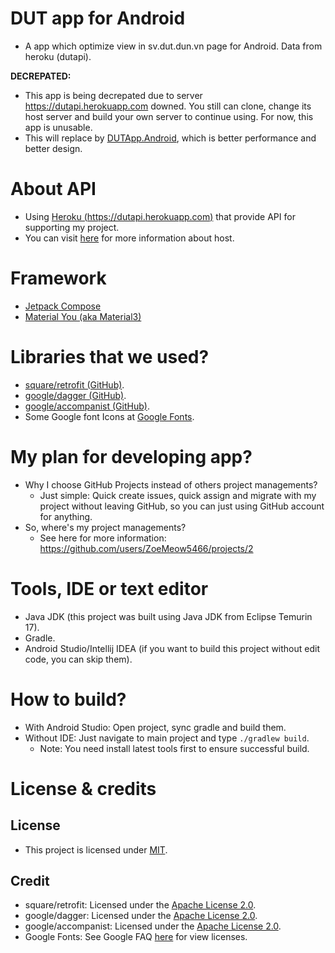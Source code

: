 # DUT app for Android
- A app which optimize view in sv.dut.dun.vn page for Android. Data from heroku (dutapi).

**DECREPATED:**
- This app is being decrepated due to server https://dutapi.herokuapp.com downed. You still can clone, change its host server and build your own server to continue using. For now, this app is unusable.
- This will replace by [DUTApp.Android](https://github.com/ZoeMeow5466/DUTApp.Android), which is better performance and better design.

# About API
- Using [Heroku (https://dutapi.herokuapp.com)](https://dutapi.herokuapp.com) that provide API for supporting my project.
- You can visit [here](https://github.com/ZoeMeow5466/DUTAPI_Heroku) for more information about host.

# Framework
- [Jetpack Compose](https://developer.android.com/jetpack/compose)
- [Material You (aka Material3)](https://developer.android.com/jetpack/androidx/releases/compose-material3)

# Libraries that we used?
- [square/retrofit (GitHub)](https://github.com/square/retrofit).
- [google/dagger (GitHub)](https://github.com/google/dagger).
- [google/accompanist (GitHub)](https://github.com/google/accompanist).
- Some Google font Icons at [Google Fonts](https://fonts.google.com).

# My plan for developing app?
- Why I choose GitHub Projects instead of others project managements?
  - Just simple: Quick create issues, quick assign and migrate with my project without leaving GitHub, so you can just using GitHub account for anything.
- So, where's my project managements?
  - See here for more information: https://github.com/users/ZoeMeow5466/projects/2

# Tools, IDE or text editor
- Java JDK (this project was built using Java JDK from Eclipse Temurin 17).
- Gradle.
- Android Studio/Intellij IDEA (if you want to build this project without edit code, you can skip them).

# How to build?
- With Android Studio: Open project, sync gradle and build them.
- Without IDE: Just navigate to main project and type ``./gradlew build``.
  - Note: You need install latest tools first to ensure successful build.

# License & credits
## License
- This project is licensed under [MIT](LICENSE).

## Credit
- square/retrofit: Licensed under the [Apache License 2.0](https://github.com/square/retrofit/blob/master/LICENSE.txt).
- google/dagger: Licensed under the [Apache License 2.0](https://github.com/google/dagger/blob/master/LICENSE.txt).
- google/accompanist: Licensed under the [Apache License 2.0](https://github.com/google/accompanist/blob/main/LICENSE).
- Google Fonts: See Google FAQ [here](https://developers.google.com/fonts/faq#can_i_use_any_font_in_a_commercial_product) for view licenses.
